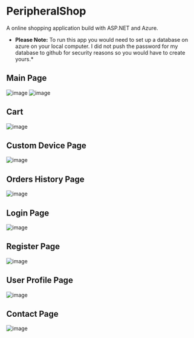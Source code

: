 # PeripheralShop
A online shopping application build with ASP.NET and Azure.
* **Please Note:** To run this app you would need to set up a database on azure on your local computer. I did not push the password for my database to github for security reasons so you would have to create yours.*

## Main Page
![image](https://user-images.githubusercontent.com/32043872/118083534-56e38500-b37c-11eb-9459-e62f458a1f40.png)
![image](https://user-images.githubusercontent.com/32043872/118083577-66fb6480-b37c-11eb-862e-f0e4dd1ac2fd.png)

## Cart 
![image](https://user-images.githubusercontent.com/32043872/118083739-a75ae280-b37c-11eb-9d59-0c7eb06d015b.png)

## Custom Device Page
![image](https://user-images.githubusercontent.com/32043872/118083795-ceb1af80-b37c-11eb-9959-4c05d53a1ba2.png)

## Orders History Page
![image](https://user-images.githubusercontent.com/32043872/118085188-323cdc80-b37f-11eb-9edf-d536b4ea20c3.png)

## Login Page 
![image](https://user-images.githubusercontent.com/32043872/118084898-b5a9fe00-b37e-11eb-9fde-3633aeb52bea.png)

## Register Page
![image](https://user-images.githubusercontent.com/32043872/118085064-fb66c680-b37e-11eb-8ca3-91d949432486.png)

## User Profile Page
![image](https://user-images.githubusercontent.com/32043872/118085237-4d0f5100-b37f-11eb-86de-9f5a1b5e6bed.png)

## Contact Page
![image](https://user-images.githubusercontent.com/32043872/118085288-66b09880-b37f-11eb-9bde-c53cf8acc9a0.png)


